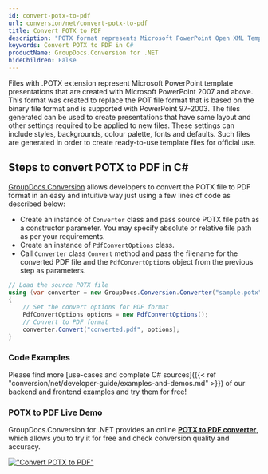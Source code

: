 ```yaml
---
id: convert-potx-to-pdf
url: conversion/net/convert-potx-to-pdf
title: Convert POTX to PDF
description: "POTX format represents Microsoft PowerPoint Open XML Template with .potx extension. Learn how to convert POTX to PDF file programmatically in C# language using GroupDocs.Conversion for .NET library."
keywords: Convert POTX to PDF in C#
productName: GroupDocs.Conversion for .NET
hideChildren: False
---
```


Files with .POTX extension represent Microsoft PowerPoint template presentations that are created with Microsoft PowerPoint 2007 and above. This format was created to replace the POT file format that is based on the binary file format and is supported with PowerPoint 97-2003. The files generated can be used to create presentations that have same layout and other settings required to be applied to new files. These settings can include styles, backgrounds, colour palette, fonts and defaults. Such files are generated in order to create ready-to-use template files for official use.

## Steps to convert POTX to PDF in C#

[GroupDocs.Conversion](https://products.groupdocs.com/conversion/net) allows developers to convert the POTX file to PDF format in an easy and intuitive way just using a few lines of code as described below:

* Create an instance of `Converter` class and pass source POTX file path as a constructor parameter. You may specify absolute or relative file path as per your requirements. 
* Create an instance of `PdfConvertOptions` class.
* Call `Converter` class `Convert` method and pass the filename for the converted PDF file and the `PdfConvertOptions` object from the previous step as parameters.

```csharp
// Load the source POTX file
using (var converter = new GroupDocs.Conversion.Converter("sample.potx"))
{
    // Set the convert options for PDF format
    PdfConvertOptions options = new PdfConvertOptions();
    // Convert to PDF format
    converter.Convert("converted.pdf", options);
}
```

### Code Examples

Please find more [use-cases and complete C# sources]({{< ref "conversion/net/developer-guide/examples-and-demos.md" >}}) of our backend and frontend examples and try them for free!

### POTX to PDF Live Demo

GroupDocs.Conversion for .NET provides an online [**POTX to PDF converter**](https://products.groupdocs.app/conversion/potx-to-pdf), which allows you to try it for free and check conversion quality and accuracy.

[!["Convert POTX to PDF"](conversion/net/images/convert-potx-to-pdf.png)](https://products.groupdocs.app/conversion/potx-to-pdf)